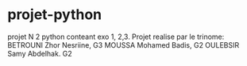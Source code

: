 # projet-python
projet N 2 python conteant exo 1, 2,3.
Projet realise par le trinome:
BETROUNI Zhor Nesriine, G3
MOUSSA Mohamed Badis, G2
OULEBSIR Samy Abdelhak. G2
